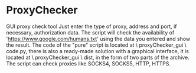 # ProxyChecker
GUI proxy check tool
Just enter the type of proxy, address and port, if necessary, authorization data. 
The script will check the availability of 'https://www.google.com/humans.txt' using the data you entered and show the result. 
The code of the "pure" script is located at \ proxyChecker_gui \ code.py, there is also a ready-made solution with a graphical interface, 
it is located at \ proxyChecker_gui \ dist, in the form of two parts of the archive. 
The script can check proxies like SOCKS4, SOCKS5, HTTP, HTTPS.
